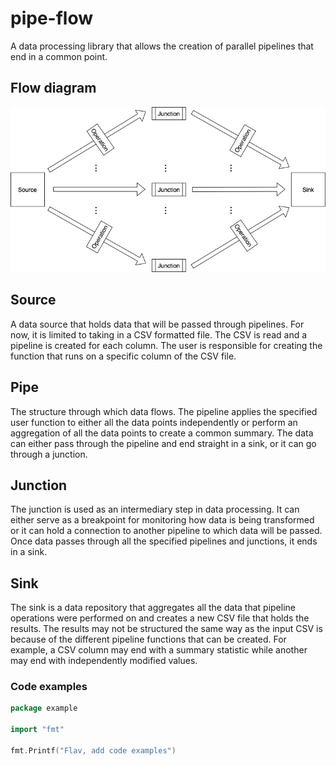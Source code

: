# pipe-flow
A data processing library that allows the creation of parallel pipelines that end in a common point.

## Flow diagram

![](diagram.png)

## Source
A data source that holds data that will be passed through pipelines. For now, it is limited to taking in a CSV 
formatted file. The CSV is read and a pipeline is created for each column. The user is responsible for creating
the function that runs on a specific column of the CSV file.

## Pipe
The structure through which data flows. The pipeline applies the specified user function to either all the data points
independently or perform an aggregation of all the data points to create a common summary. The data can either pass 
through the pipeline and end straight in a sink, or it can go through a junction.

## Junction
The junction is used as an intermediary step in data processing. It can either serve as a breakpoint for monitoring how
data is being transformed or it can hold a connection to another pipeline to which data will be passed. Once data passes
through all the specified pipelines and junctions, it ends in a sink.

## Sink
The sink is a data repository that aggregates all the data that pipeline operations were performed on and creates a new
CSV file that holds the results. The results may not be structured the same way as the input CSV is because of the 
different pipeline functions that can be created. For example, a CSV column may end with a summary statistic while 
another may end with independently modified values.

### Code examples
```go
package example

import "fmt"

fmt.Printf("Flav, add code examples")
```
